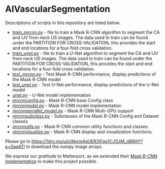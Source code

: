 # AIVascularSegmentation

Descriptions of scripts in this repository are listed below.
- [_train_mrcnn.py_](train_mrcnn.py) - file to train a Mask R-CNN algorithm to segment the CA and IJV from neck US images. The data used to train can be found under the PARTITION FOR CROSS-VALIDATION, this provides the start and end locations for a four-fold cross validation. 
- [_train_unet.py_](train_unet.py) - file to train a U-Net algorithm to segment the CA and IJV from neck US images. The data used to train can be found under the PARTITION FOR CROSS-VALIDATION, this provides the start and end locations for a four-fold cross validation. 
- [_test_mrcnn.py_](test_mrcnn.py) - Test Mask R-CNN performance, display predictions of the Mask R-CNN model
- [_test_unet.py_](test_unet.py) - Test U-Net performance, display predictions of the U-Net model
- [_unet.py_](unet.py) - U-Net model implementation
- [_mrcnnconfig.py_](mrcnnconfig.py) - Mask R-CNN base Config class
- [_mrcnnmodel.py_](mrcnnmodel.py) - Mask R-CNN model implementation
- [_mrcnnparrallel_model.py_](mrcnnparrallel_model.py) - Mask R-CNN Multi-GPU support
- [_mrcnnsubclass.py_](mrcnnsubclass.py) - Subclasses of the Mask R-CNN Config and Dataset classes
- [_mrcnnutils.py_](mrcnnutils.py) - Mask R-CNN common utility functions and classes.
- [_mrcnnvisualize.py_](rcnnvisualize.py) - Mask R-CNN display and visualization functions.

Please go to https://1drv.ms/u/s!Akxm4gUER2IFag1CJ1LtM_qB6HY?e=0aqATl to download the numpy image arrays. 

We express our gratitude to Matterport, as we extended their [Mask R-CNN implementation](https://github.com/matterport/Mask_RCNN) to make this project possible.
